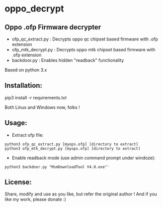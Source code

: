 # oppo_decrypt
Oppo .ofp Firmware decrypter
------------------------------------

* ofp_qc_extract.py  : Decrypts oppo qc chipset based firmware with .ofp extension
* ofp_mtk_decrypt.py  : Decrypts oppo mtk chipset based firmware with .ofp extension
* backdoor.py : Enables hidden "readback" functionality


Based on python 3.x

Installation:
-------------
pip3 install -r requirements.txt


Both Linux and Windows now, folks !

Usage:
-------- 
* Extract ofp file:

```
python3 ofp_qc_extract.py [myops.ofp] [directory to extract]
python3 ofp_mtk_decrypt.py [myops.ofp] [directory to extract]
```

* Enable readback mode (use admin command prompt under windoze):
```
python3 backdoor.py "MsmDownloadTool V4.0.exe"'
```

License:
-------- 
Share, modify and use as you like, but refer the original author !
And if you like my work, please donate :)
